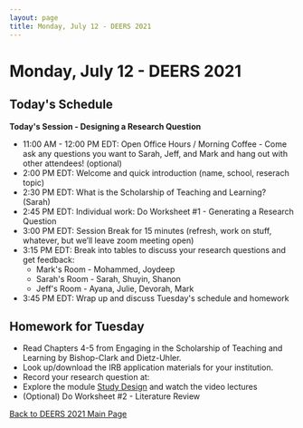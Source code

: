 ```yaml
---
layout: page
title: Monday, July 12 - DEERS 2021
---
```


# Monday, July 12 - DEERS 2021

## Today's Schedule

__Today's Session - Designing a Research Question__

* 11:00 AM - 12:00 PM EDT: Open Office Hours / Morning Coffee - Come ask any questions you want to Sarah, Jeff, and Mark and hang out with other attendees!  (optional)
* 2:00 PM EDT: Welcome and quick introduction (name, school, reserach topic)
* 2:30 PM EDT: What is the Scholarship of Teaching and Learning? (Sarah)
* 2:45 PM EDT: Individual work: Do Worksheet #1 - Generating a Research Question
* 3:00 PM EDT: Session Break for 15 minutes (refresh, work on stuff, whatever, but we’ll leave zoom meeting open)
* 3:15 PM EDT: Break into tables to discuss your research questions and get feedback:
    * Mark's Room - Mohammed, Joydeep
    * Sarah's Room - Sarah, Shuyin, Shanon
    * Jeff's Room - Ayana, Julie, Devorah, Mark
* 3:45 PM EDT: Wrap up and discuss Tuesday's schedule and homework

## Homework for Tuesday

* Read Chapters 4-5 from Engaging in the Scholarship of Teaching and Learning by Bishop-Clark and Dietz-Uhler.
* Look up/download the IRB application materials for your institution.
* Record your research question at:
* Explore the module [Study Design](/modules/study%20design/introduction/) and watch the video lectures
* (Optional) Do Worksheet #2 - Literature Review

[Back to DEERS 2021 Main Page](/deers2021)